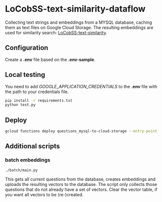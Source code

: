 # LoCobSS-text-similarity-dataflow
Collecting text strings and embeddings from a MYSQL database, caching them as text files on Google Cloud Storage. The resulting embeddings are used for similarity search: [LoCobSS-text-similarity](https://github.com/sebastian-meier/LoCobSS-text-similarity).

## Configuration
Create a **.env** file based on the **.env-sample**.

## Local testing
You need to add *GOOGLE_APPLICATION_CREDENTIALS* to the **.env** file with the path to your credentials file.
```bash
pip install -r requirements.txt
python test.py
```

## Deploy
```bash
gcloud functions deploy questions_mysql-to-cloud-storage --entry-point main --runtime python38 --trigger-http --region europe-west3 --memory 4G
```

## Additional scripts

### batch embeddings

`./batch/main.py`

This gets all current questions from the database, creates embeddings and uploads the resulting vectors to the database. The script only collects those questions that do not already have a set of vectors. Clear the vector table, if you want all vectors to be (re-)created.